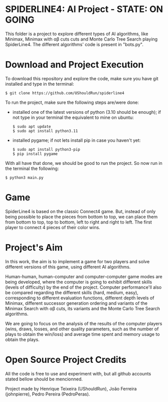 # SPIDERLINE4: AI Project - STATE: ON GOING

This folder is a project to explore different types of AI algorithms, like Minimax,
Minimax with αβ cuts cuts and Monte Carlo Tree Search playing SpiderLine4.
The different algorithms' code is present in "bots.py".

# Download and Project Execution
To download this repository and explore the code, make sure you have git installed and type in the terminal:
```
$ git clone https://github.com/UShouldRun/spiderline4
```
To run the project, make sure the following steps are/were done:
 - installed one of the latest versions of python (3.10 should be enough);
      if not type in your terminal the equivalent to mine on ubuntu:
      ```
      $ sudo apt update
      $ sudo apt install python3.11
      ```
 - installed pygame;
      if not lets install pip in case you haven't yet:
      ```
      $ sudo apt install python3-pip
      $ pip install pygame
      ```

With all have that done, we should be good to run the project. So now run in the terminal the following:
```
$ python3 main.py
```

# Game

SpiderLine4 is based on the classic Connect4 game. But, instead of only being possible to
place the pieces from bottom to top, we can place them from bottom to top, top to bottom,
left to right and right to left. The first player to connect 4 pieces of their color wins.

# Project's Aim

In this work, the aim is to implement a game for two players and solve different versions of this game,
using different AI algorithms. 

Human-human, human-computer and computer-computer game modes are being developed, where the
computer is going to exhibit different skills (levels of difficulty) by the end of the project.
Computer performance'll also be compared regarding the different skills (hard, medium, easy),
corresponding to different evaluation functions, different depth levels of Minimax,
different successor generation ordering and variants of the Minimax Search
with αβ cuts, its variants and the Monte Carlo Tree Search algorithms.

We are going to focus on the analysis of the results of the computer players (wins, draws, losses, and other quality
parameters, such as the number of plays to obtain the win/loss) and average time spent and memory usage to obtain the plays.

# Open Source Project Credits

All the code is free to use and experiment with, but all github accounts stated bellow should be mencionned.

Project made by Henrique Teixeira (UShouldRun), João Ferreira (johnpierre), Pedro Pereira (PedroPeras).
